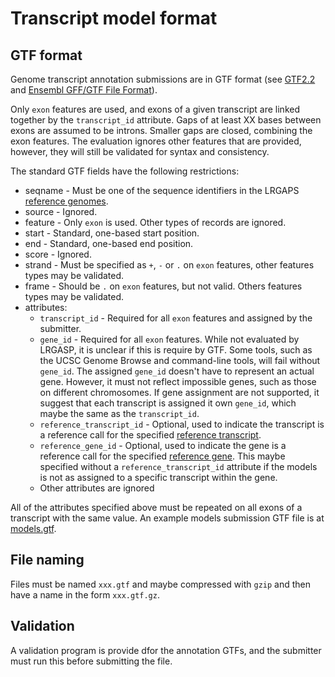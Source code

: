 # Transcript model format

## GTF format
Genome transcript annotation submissions are in GTF format
(see [GTF2.2](https://mblab.wustl.edu/GTF22.html)
and [Ensembl GFF/GTF File Format](https://www.ensembl.org/info/website/upload/gff.html)).

Only `exon` features are used, and exons of a given transcript are linked together by the `transcript_id` attribute.  Gaps of at least XX bases between exons are assumed
to be introns.  Smaller gaps are closed, combining the exon features.  The evaluation ignores other features
that are provided, however, they will still be validated for syntax and consistency.

The standard GTF fields have the following restrictions:
* seqname - Must be one of the sequence identifiers in the LRGAPS [reference genomes](reference-genomes.md).
* source - Ignored.
* feature - Only `exon` is used. Other types of records are ignored.
* start - Standard, one-based start position.
* end - Standard, one-based end position.
* score - Ignored.
* strand - Must be specified as `+`, `-` or `.` on `exon` features, other features types may be validated.
* frame - Should be `.` on `exon` features, but not valid. Others features types may be validated.
* attributes:
  * `transcript_id` - Required for all `exon` features and assigned by the submitter.
  * `gene_id` - Required for all `exon` features.  While not evaluated by LRGASP, it is unclear if this is require by GTF. Some tools, such as the UCSC Genome Browse and command-line tools, will fail without `gene_id`.  The assigned `gene_id` doesn't have to represent an actual gene. However, it must not reflect impossible genes, such as those on different chromosomes.  If gene assignment are not supported, it suggest that each transcript is assigned it own `gene_id`, which maybe the same as the `transcript_id`.
  * `reference_transcript_id` - Optional, used to indicate the transcript is a reference call for the specified [reference transcript](reference-genomes.md).
  * `reference_gene_id` - Optional, used to indicate the gene is a reference call for the specified [reference gene](reference-genomes.md).  This maybe specified without a `reference_transcript_id` attribute if the models is not as assigned to a specific transcript within the gene.
  * Other attributes are ignored

All of the attributes specified above must be repeated on all exons of a
transcript with the same value.  An example models submission GTF file is at
[models.gtf](../examples/experts/mod_try/models.gtf).

## File naming
Files must be named `xxx.gtf` and maybe compressed with `gzip` and then have a
name in the form `xxx.gtf.gz`.

## Validation

A validation program is provide dfor the annotation GTFs, and the submitter must run this before submitting the file.
